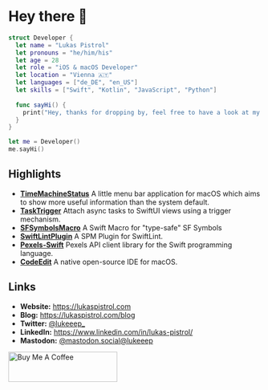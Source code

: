 # Hey there 👋



```swift
struct Developer {
  let name = "Lukas Pistrol"
  let pronouns = "he/him/his"
  let age = 28
  let role = "iOS & macOS Developer"
  let location = "Vienna 🇦🇹"
  let languages = ["de_DE", "en_US"]
  let skills = ["Swift", "Kotlin", "JavaScript", "Python"]
  
  func sayHi() {
    print("Hey, thanks for dropping by, feel free to have a look at my work!")
  }
}

let me = Developer()
me.sayHi()
```

## Highlights

- [**TimeMachineStatus**](https://github.com/lukepistrol/TimeMachineStatus) A little menu bar application for macOS which aims to show more useful information than the system default.
- [**TaskTrigger**](https://github.com/lukepistrol/TaskTrigger) Attach async tasks to SwiftUI views using a trigger mechanism.
- [**SFSymbolsMacro**](https://github.com/lukepistrol/SFSymbolsMacro) A Swift Macro for "type-safe" SF Symbols
- [**SwiftLintPlugin**](https://github.com/lukepistrol/SwiftLintPlugin) A SPM Plugin for SwiftLint.
- [**Pexels-Swift**](https://github.com/lukepistrol/Pexels-Swift) Pexels API client library for the Swift programming language.
- [**CodeEdit**](https://github.com/CodeEditApp/CodeEdit) A native open-source IDE for macOS.

## Links

- **Website:** https://lukaspistrol.com
- **Blog:** https://lukaspistrol.com/blog
- **Twitter:** [@lukeeep_](https://twitter.com/lukeeep_)
- **LinkedIn:** https://www.linkedin.com/in/lukas-pistrol/
- **Mastodon:** <a target="_blank" rel="me noreferrer" href="https://mastodon.social/@lukeeep">@mastodon.social@lukeeep</a>


<a href="https://www.buymeacoffee.com/lukeeep" target="_blank"><img src="https://cdn.buymeacoffee.com/buttons/v2/default-yellow.png" alt="Buy Me A Coffee" style="height: 60px !important;width: 217px !important;" ></a>
